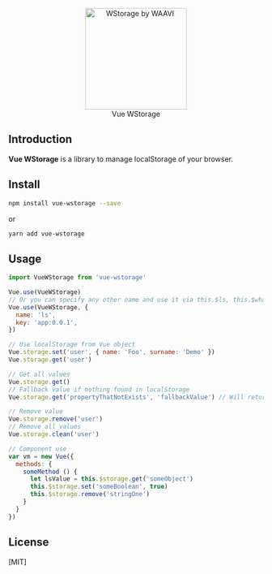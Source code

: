 <br>
<br>
<br>
<p align="center">
    <img src="https://waavi.com/img/waavi_logo.4213ffb7.png" alt="WStorage by WAAVI" width="200"/>
    <br>
Vue WStorage
</p>

## Introduction

**Vue WStorage** is a library to manage localStorage of your browser.

## Install

  ``` bash
  npm install vue-wstorage --save
  ```
  or
  ``` bash
  yarn add vue-wstorage
  ```

## Usage
  ``` js
  import VueWStorage from 'vue-wstorage'

  Vue.use(VueWStorage)
  // Or you can specify any other name and use it via this.$ls, this.$whatEverYouWant
  Vue.use(VueWStorage, {
    name: 'ls',
    key: 'app:0.0.1',
  })

  // Use localStorage from Vue object
  Vue.storage.set('user', { name: 'Foo', surname: 'Demo' })
  Vue.storage.get('user')

  // Get all values
  Vue.storage.get()
  // Fallback value if nothing found in localStorage
  Vue.storage.get('propertyThatNotExists', 'fallbackValue') // Will return 'fallbackValue' string

  // Remove value
  Vue.storage.remove('user')
  // Remove all values
  Vue.storage.clean('user')

  // Component use
  var vm = new Vue({
    methods: {
      someMethod () {
        let lsValue = this.$storage.get('someObject')
        this.$storage.set('someBoolean', true)
        this.$storage.remove('stringOne')
      }
    }
  })
  ```
## License
  [MIT]
